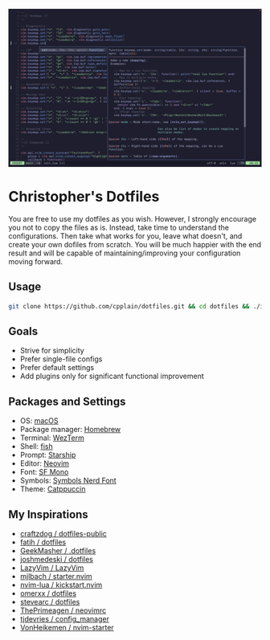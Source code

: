 ![neovim screenshot](./images/screenshot-1.png)

# Christopher's Dotfiles

You are free to use my dotfiles as you wish. However, I strongly encourage you not to copy the files as is. Instead, take time to understand the configurations. Then take what works for you, leave what doesn't, and create your own dofiles from scratch. You will be much happier with the end result and will be capable of maintaining/improving your configuration moving forward.

## Usage

```bash
git clone https://github.com/cpplain/dotfiles.git && cd dotfiles && ./install.sh
```

## Goals

- Strive for simplicity
- Prefer single-file configs
- Prefer default settings
- Add plugins only for significant functional improvement

## Packages and Settings

- OS: [macOS](https://support.apple.com/macos)
- Package manager: [Homebrew](https://brew.sh)
- Terminal: [WezTerm](https://github.com/wez/wezterm)
- Shell: [fish](https://fishshell.com)
- Prompt: [Starship](https://starship.rs)
- Editor: [Neovim](https://github.com/neovim/neovim)
- Font: [SF Mono](https://developer.apple.com/fonts/)
- Symbols: [Symbols Nerd Font](https://www.nerdfonts.com)
- Theme: [Catppuccin](https://github.com/wez/wezterm)

## My Inspirations

- [craftzdog / dotfiles-public](https://github.com/craftzdog/dotfiles-public)
- [fatih / dotfiles](https://github.com/fatih/dotfiles)
- [GeekMasher / .dotfiles](https://github.com/GeekMasher/.dotfiles)
- [joshmedeski / dotfiles](https://github.com/joshmedeski/dotfiles)
- [LazyVim / LazyVim](https://github.com/LazyVim/LazyVim)
- [mjlbach / starter.nvim](https://github.com/mjlbach/starter.nvim)
- [nvim-lua / kickstart.nvim](https://github.com/nvim-lua/kickstart.nvim)
- [omerxx / dotfiles](https://github.com/omerxx/dotfiles)
- [stevearc / dotfiles](https://github.com/stevearc/dotfiles)
- [ThePrimeagen / neovimrc](https://github.com/ThePrimeagen/neovimrc)
- [tjdevries / config_manager](https://github.com/tjdevries/config_manager)
- [VonHeikemen / nvim-starter](https://github.com/VonHeikemen/nvim-starter)
